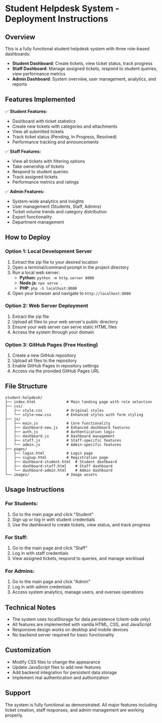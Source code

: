 # Student Helpdesk System - Deployment Instructions

## Overview
This is a fully functional student helpdesk system with three role-based dashboards:
- **Student Dashboard**: Create tickets, view ticket status, track progress
- **Staff Dashboard**: Manage assigned tickets, respond to student queries, view performance metrics
- **Admin Dashboard**: System overview, user management, analytics, and reports

## Features Implemented
✅ **Student Features:**
- Dashboard with ticket statistics
- Create new tickets with categories and attachments
- View all submitted tickets
- Track ticket status (Pending, In Progress, Resolved)
- Performance tracking and announcements

✅ **Staff Features:**
- View all tickets with filtering options
- Take ownership of tickets
- Respond to student queries
- Track assigned tickets
- Performance metrics and ratings

✅ **Admin Features:**
- System-wide analytics and insights
- User management (Students, Staff, Admins)
- Ticket volume trends and category distribution
- Export functionality
- Department management

## How to Deploy

### Option 1: Local Development Server
1. Extract the zip file to your desired location
2. Open a terminal/command prompt in the project directory
3. Run a local web server:
   - **Python**: `python -m http.server 8000`
   - **Node.js**: `npx serve .`
   - **PHP**: `php -S localhost:8000`
4. Open your browser and navigate to `http://localhost:8000`

### Option 2: Web Server Deployment
1. Extract the zip file
2. Upload all files to your web server's public directory
3. Ensure your web server can serve static HTML files
4. Access the system through your domain

### Option 3: GitHub Pages (Free Hosting)
1. Create a new GitHub repository
2. Upload all files to the repository
3. Enable GitHub Pages in repository settings
4. Access via the provided GitHub Pages URL

## File Structure
```
student-helpdesk/
├── index.html              # Main landing page with role selection
├── css/
│   ├── style.css           # Original styles
│   └── style-new.css       # Enhanced styles with form styling
├── js/
│   ├── main.js             # Core functionality
│   ├── dashboard-new.js    # Enhanced dashboard features
│   ├── auth.js             # Authentication logic
│   ├── dashboard.js        # Dashboard management
│   ├── staff.js            # Staff-specific features
│   └── admin.js            # Admin-specific features
├── pages/
│   ├── login.html          # Login page
│   ├── signup.html         # Registration page
│   ├── dashboard-student.html  # Student dashboard
│   ├── dashboard-staff.html    # Staff dashboard
│   └── dashboard-admin.html    # Admin dashboard
└── images/                 # Image assets
```

## Usage Instructions

### For Students:
1. Go to the main page and click "Student"
2. Sign up or log in with student credentials
3. Use the dashboard to create tickets, view status, and track progress

### For Staff:
1. Go to the main page and click "Staff"
2. Log in with staff credentials
3. View assigned tickets, respond to queries, and manage workload

### For Admins:
1. Go to the main page and click "Admin"
2. Log in with admin credentials
3. Access system analytics, manage users, and oversee operations

## Technical Notes
- The system uses localStorage for data persistence (client-side only)
- All features are implemented with vanilla HTML, CSS, and JavaScript
- Responsive design works on desktop and mobile devices
- No backend server required for basic functionality

## Customization
- Modify CSS files to change the appearance
- Update JavaScript files to add new features
- Add backend integration for persistent data storage
- Implement real authentication and authorization

## Support
The system is fully functional as demonstrated. All major features including ticket creation, staff responses, and admin management are working properly.

